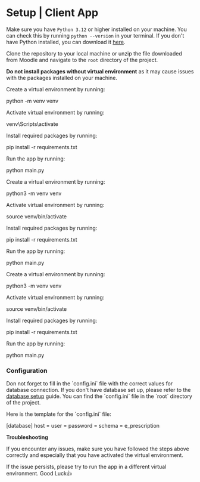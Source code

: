 # Setup | Client App

Make sure you have `Python 3.12` or higher installed on your machine. You can check this by running `python --version`
in your terminal.
If you don't have Python installed, you can download it [here](https://www.python.org/downloads/).

Clone the repository to your local machine or unzip the file downloaded from Moodle and navigate to the `root` directory
of the project.

<warning>
    <p>
        <b>Do not install packages without virtual environment</b> as it may cause issues with the packages installed on your machine.
    </p>
</warning>


<tabs group="system">
    <tab title="Windows" group-key="windows">
        <p>Create a virtual environment by running:</p>
        <code-block lang="bash">
            python -m venv venv
        </code-block>
        <p>Activate virtual environment by running:</p>
        <code-block lang="bash">
            venv\Scripts\activate
        </code-block>
        <p>Install required packages by running:</p>
        <code-block lang="bash">
            pip install -r requirements.txt
        </code-block>
        <p>Run the app by running:</p>
        <code-block lang="bash">
            python main.py
        </code-block>
    </tab>
    <tab title="Mac" group-key="mac">
        <p>Create a virtual environment by running:</p>
        <code-block lang="bash">
            python3 -m venv venv
        </code-block>
        <p>Activate virtual environment by running:</p>
        <code-block lang="bash">
            source venv/bin/activate
        </code-block>
        <p>Install required packages by running:</p>
        <code-block lang="bash">
            pip install -r requirements.txt
        </code-block>
        <p>Run the app by running:</p>
        <code-block lang="bash">
            python main.py
        </code-block>
    </tab>
    <tab title="Linux" group-key="linux">
        <p>Create a virtual environment by running:</p>
        <code-block lang="bash">
            python3 -m venv venv
        </code-block>
        <p>Activate virtual environment by running:</p>
        <code-block lang="bash">
            source venv/bin/activate
        </code-block>
        <p>Install required packages by running:</p>
        <code-block lang="bash">
            pip install -r requirements.txt
        </code-block>
        <p>Run the app by running:</p>
        <code-block lang="bash">
            python main.py
        </code-block>
    </tab>
</tabs>

### Configuration

<p>
    Don not forget to fill in the `config.ini` file with the correct values for database connection. If you don't have database set up, please refer to the <a href="Set-Up-Database.md">database setup</a> guide.
    You can find the `config.ini` file in the `root` directory of the project.
</p>
<p>
    Here is the template for the `config.ini` file:
</p>
<code-block lang="ini">
    [database]
    host = 
    user = 
    password = 
    schema = e_prescription
</code-block>

<note>
    <p><b>
    Troubleshooting
    </b></p>
    <p>
        If you encounter any issues, make sure you have followed the steps above correctly 
        and especially that you have activated the virtual environment.
    </p>
    <p>
        If the issue persists, please try to run the app in a different virtual environment. Good Luck👍
    </p>
</note>